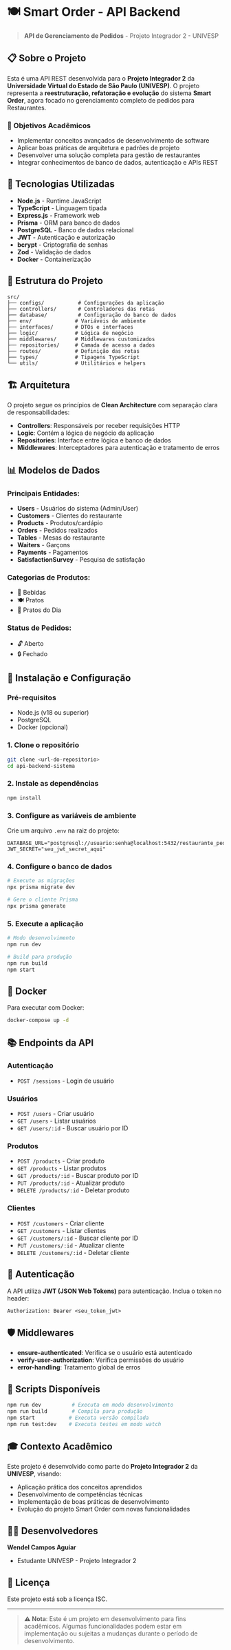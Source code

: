 # 🍽️ Smart Order - API Backend

> **API de Gerenciamento de Pedidos** - Projeto Integrador 2 - UNIVESP

## 📋 Sobre o Projeto

Esta é uma API REST desenvolvida para o **Projeto Integrador 2** da **Universidade Virtual do Estado de São Paulo (UNIVESP)**. O projeto representa a **reestruturação, refatoração e evolução** do sistema **Smart Order**, agora focado no gerenciamento completo de pedidos para Restaurantes.

### 🎯 Objetivos Acadêmicos
- Implementar conceitos avançados de desenvolvimento de software
- Aplicar boas práticas de arquitetura e padrões de projeto
- Desenvolver uma solução completa para gestão de restaurantes
- Integrar conhecimentos de banco de dados, autenticação e APIs REST

## 🚀 Tecnologias Utilizadas

- **Node.js** - Runtime JavaScript
- **TypeScript** - Linguagem tipada
- **Express.js** - Framework web
- **Prisma** - ORM para banco de dados
- **PostgreSQL** - Banco de dados relacional
- **JWT** - Autenticação e autorização
- **bcrypt** - Criptografia de senhas
- **Zod** - Validação de dados
- **Docker** - Containerização

## 📁 Estrutura do Projeto

```
src/
├── configs/           # Configurações da aplicação
├── controllers/       # Controladores das rotas
├── database/          # Configuração do banco de dados
├── env/              # Variáveis de ambiente
├── interfaces/       # DTOs e interfaces
├── logic/            # Lógica de negócio
├── middlewares/      # Middlewares customizados
├── repositories/     # Camada de acesso a dados
├── routes/           # Definição das rotas
├── types/            # Tipagens TypeScript
└── utils/            # Utilitários e helpers
```

## 🏗️ Arquitetura

O projeto segue os princípios de **Clean Architecture** com separação clara de responsabilidades:

- **Controllers**: Responsáveis por receber requisições HTTP
- **Logic**: Contém a lógica de negócio da aplicação
- **Repositories**: Interface entre lógica e banco de dados
- **Middlewares**: Interceptadores para autenticação e tratamento de erros

## 📊 Modelos de Dados

### Principais Entidades:
- **Users** - Usuários do sistema (Admin/User)
- **Customers** - Clientes do restaurante
- **Products** - Produtos/cardápio
- **Orders** - Pedidos realizados
- **Tables** - Mesas do restaurante
- **Waiters** - Garçons
- **Payments** - Pagamentos
- **SatisfactionSurvey** - Pesquisa de satisfação

### Categorias de Produtos:
- 🍺 Bebidas
- 🍽️ Pratos
- 📅 Pratos do Dia

### Status de Pedidos:
- 🔓 Aberto
- 🔒 Fechado

## 🔧 Instalação e Configuração

### Pré-requisitos
- Node.js (v18 ou superior)
- PostgreSQL
- Docker (opcional)

### 1. Clone o repositório
```bash
git clone <url-do-repositorio>
cd api-backend-sistema
```

### 2. Instale as dependências
```bash
npm install
```

### 3. Configure as variáveis de ambiente
Crie um arquivo `.env` na raiz do projeto:
```env
DATABASE_URL="postgresql://usuario:senha@localhost:5432/restaurante_pedrao"
JWT_SECRET="seu_jwt_secret_aqui"
```

### 4. Configure o banco de dados
```bash
# Execute as migrações
npx prisma migrate dev

# Gere o cliente Prisma
npx prisma generate
```

### 5. Execute a aplicação
```bash
# Modo desenvolvimento
npm run dev

# Build para produção
npm run build
npm start
```

## 🐳 Docker

Para executar com Docker:

```bash
docker-compose up -d
```

## 📚 Endpoints da API

### Autenticação
- `POST /sessions` - Login de usuário

### Usuários
- `POST /users` - Criar usuário
- `GET /users` - Listar usuários
- `GET /users/:id` - Buscar usuário por ID

### Produtos
- `POST /products` - Criar produto
- `GET /products` - Listar produtos
- `GET /products/:id` - Buscar produto por ID
- `PUT /products/:id` - Atualizar produto
- `DELETE /products/:id` - Deletar produto

### Clientes
- `POST /customers` - Criar cliente
- `GET /customers` - Listar clientes
- `GET /customers/:id` - Buscar cliente por ID
- `PUT /customers/:id` - Atualizar cliente
- `DELETE /customers/:id` - Deletar cliente

## 🔐 Autenticação

A API utiliza **JWT (JSON Web Tokens)** para autenticação. Inclua o token no header:

```
Authorization: Bearer <seu_token_jwt>
```

## 🛡️ Middlewares

- **ensure-authenticated**: Verifica se o usuário está autenticado
- **verify-user-authorization**: Verifica permissões do usuário
- **error-handling**: Tratamento global de erros

## 📝 Scripts Disponíveis

```bash
npm run dev          # Executa em modo desenvolvimento
npm run build        # Compila para produção
npm start           # Executa versão compilada
npm run test:dev    # Executa testes em modo watch
```

## 🎓 Contexto Acadêmico

Este projeto é desenvolvido como parte do **Projeto Integrador 2** da **UNIVESP**, visando:

- Aplicação prática dos conceitos aprendidos
- Desenvolvimento de competências técnicas
- Implementação de boas práticas de desenvolvimento
- Evolução do projeto Smart Order com novas funcionalidades

## 👨‍💻 Desenvolvedores

**Wendel Campos Aguiar**

- Estudante UNIVESP - Projeto Integrador 2

## 📄 Licença

Este projeto está sob a licença ISC.

---

> **⚠️ Nota**: Este é um projeto em desenvolvimento para fins acadêmicos. Algumas funcionalidades podem estar em implementação ou sujeitas a mudanças durante o período de desenvolvimento.
